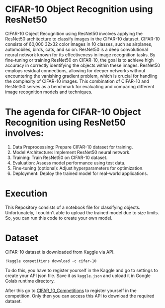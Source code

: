 # CIFAR-10 Object Recognition using ResNet50

CIFAR-10 Object Recognition using ResNet50 involves applying the ResNet50 architecture to classify images in the CIFAR-10 dataset. CIFAR-10 consists of 60,000 32x32 color images in 10 classes, such as airplanes, automobiles, birds, cats, and so on. ResNet50 is a deep convolutional neural network known for its effectiveness in image recognition tasks. By fine-tuning or training ResNet50 on CIFAR-10, the goal is to achieve high accuracy in correctly identifying the objects within these images. ResNet50 employs residual connections, allowing for deeper networks without encountering the vanishing gradient problem, which is crucial for handling the complexity of CIFAR-10 images. This combination of CIFAR-10 and ResNet50 serves as a benchmark for evaluating and comparing different image recognition models and techniques.

# The agenda for CIFAR-10 Object Recognition using ResNet50 involves:
1. Data Preprocessing: Prepare CIFAR-10 dataset for training.
2. Model Architecture: Implement ResNet50 neural network.
3. Training: Train ResNet50 on CIFAR-10 dataset.
4. Evaluation: Assess model performance using test data.
5. Fine-tuning (optional): Adjust hyperparameters for optimization.
6. Deployment: Deploy the trained model for real-world applications.

# Execution
This Repository consists of a notebook file for classifying objects. Unfortunately, I couldn't able to upload the trained model due to size limits. So, you can run this code to create your own model.

# Dataset
CIFAR-10 dataset is downloaded from Kaggle via API.
```
!kaggle competitions download -c cifar-10
```

To do this, you have to register yourself in the Kaggle and go to settings to create your API json file. Save it as `kaggle.json` and upload it in Google Colab runtime directory.

After this go to [CIFAR_10_Competitions](https://www.kaggle.com/c/cifar-10/data) to register yourself in the competition. Only then you can access this API to download the required dataset.

